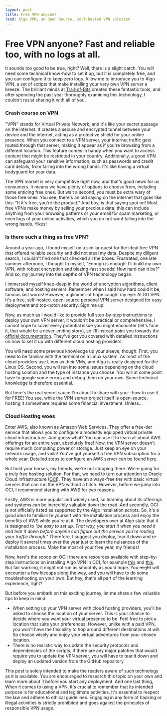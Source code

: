 ```yaml
---
layout: post
title: Free VPN anyone?
lead: Algo VPN, an Open Source, Self-hosted VPN solution
---
```


# Free VPN anyone? Fast and reliable too, with no logs at all.

It sounds too good to be true, right? Well, there is a slight catch. You will need some technical know-how to set it up, but it is completely free, and you can configure it to keep zero logs. Allow me to introduce you to Algo VPN, a set of scripts that make installing your very own VPN server a breeze. The brilliant minds at [Trail-of-Bits](https://www.trailofbits.com/) created these fantastic tools, and after spending the past year thoroughly examining this technology, I couldn't resist sharing it with all of you.

### Crash course on VPN

"VPN" stands for Virtual Private Network, and it's like your secret passage on the internet. It creates a secure and encrypted tunnel between your device and the internet, acting as a protective shield for your online presence. When you connect to a VPN server, your internet traffic gets routed through that server, making it appear as if you're browsing from a different location. This feature comes in handy when you want to access content that might be restricted in your country. Additionally, a good VPN can safeguard your sensitive information, such as passwords and credit card details, from falling into the wrong hands. It's like having a virtual bodyguard for your data.

</details>

The VPN market is very competitive right now, and that's good news for us consumers. It means we have plenty of options to choose from, including some enticing free ones. But wait a second, you must be extra wary of those free ones. You see, there's an old saying on the internet that goes like this: "If it's free, you're the product." And boy, is that saying spot on! Most free VPNs make money by selling your precious data; this can include anything from your browsing patterns or your email for spam marketing, or even logs of your online activities, which you do not want falling into the wrong hands. Yikes!

### Is there such a thing as free VPN?

Around a year ago, I found myself on a similar quest for the ideal free VPN that offered reliable security and did not steal my data. Despite my diligent search, I couldn't find one that checked all the boxes. Frustrated, one late summer afternoon, I thought to myself, "Enough is enough! I'll build my own VPN, with robust encryption and blazing-fast speeds! How hard can it be?" And so, my journey into the depths of VPN technology began.

I immersed myself knee-deep in the world of encryption algorithms, client software, and hosting servers. Remember when I said how hard could it be, famous last words! However, a glimmer of hope caught my eye: ALGO VPN. It's a free, self-hosted, open-source personal VPN server designed for easy deployment and top-notch security. Sign me up!

Now, as much as I would like to provide full step-by-step instructions to deploy your own VPN server, it wouldn't be practical or comprehensive. I cannot hope to cover every potential issue you might encounter (let's face it, that would be a never-ending story), so I'll instead point you towards the [official documentation](https://github.com/trailofbits/algo). They've got you covered with detailed instructions on how to set it up with different cloud hosting providers.  

You will need some previous knowledge up your sleeve, though. First, you need to be familiar with the terminal on a Linux system. As most of the cloud providers use Linux as their VMs, and Algo is really designed for the Linux OS. Second, you will run into some issues depending on the cloud hosting solution and the type of instance you choose. You will at some point have to google some errors and debug them on your own. Some technical knowledge is therefore essential.

But here's the real secret sauce I'm about to share with you—how to use it for FREE! You see, while the VPN server project itself is open-source, hosting it somewhere requires some financial investment. Unless...

### Cloud Hosting woes

Enter AWS, also known as Amazon Web Services. They offer a free-tier service that allows you to configure a modestly equipped virtual private cloud infrastructure. And guess what? You can use it to learn all about AWS offerings for an entire year, absolutely free! Now, the VPN server doesn't require much computing power or storage. Just keep an eye on your network usage, and voila! You've got yourself a free VPN subscription for a whole year. Detailed steps to configure an AWS server can be found [here](https://www.linkedin.com/pulse/creating-your-own-vpn-aws-ricardo-deodutt).

But hold your horses, my friends, we're not stopping there. We're going for a truly free hosting solution. For that, we need to turn our attention to Oracle Cloud Infrastructure ([OCI](https://www.oracle.com/uk/cloud/free/?intcmp=ohp052322ocift)). They have an always-free tier with basic virtual servers that can run the VPN without a hitch. However, before we jump into OCI, I recommend starting with AWS for two reasons.

Firstly, AWS is more popular and widely used, so learning about its offerings and systems can be incredibly valuable down the road. And secondly, OCI is not officially listed as supported by the Algo installation scripts. So, it's a good idea to familiarize yourself with the installation process and enjoy the benefits of AWS while you're at it. The developers over at Algo state that it is designed to *"be easy to set up. That way, you start it when you need it and tear it down before anyone can figure out the service you’re routing your traffic through."* Therefore, I suggest you deploy, tear it down and re-deploy it several times over the year just to learn the nuisances of the installation process. Make the most of your free year, my friends!

Now, here's the scoop on OCI: there are resources available with step-by-step instructions on installing Algo VPN in OCI, for example [this](https://pswalia2u.medium.com/setting-up-personal-wireguard-vpn-on-oracle-cloud-compute-instance-1d90d56d4b8b) and [this](https://kenny.yeoyou.net/it/2020/08/01/set-up-algo-vpn-in-oracle-cloud.html). But fair warning, it might not run as smoothly as you'd hope. You ~~might~~ will encounter a few hiccups along the way, and you will have to do some troubleshooting on your own. But hey, that's all part of the learning experience, right?

But before you embark on this exciting journey, let me share a few valuable tips to keep in mind:

* When setting up your VPN server with cloud hosting providers, you'll be asked to choose the location of your server. This is your chance to decide where you want your virtual presence to be. Feel free to pick a location that suits your preferences. However, unlike with a paid VPN, you won't have the flexibility to hop around different destinations at will. So choose wisely and enjoy your virtual adventures from your chosen location.
* There is no realistic way to update the security protocols and dependencies of the scripts, if there are any major patches that would require you to update the VPN server, you will have to tear it down and deploy an updated version from the GitHub repository.

This post is solely intended to make the readers aware of such technology as it is available. You are encouraged to research this topic on your own and learn more about it before you start any deployment. And one last thing, When it comes to using a VPN, it's crucial to remember that its intended purpose is for educational and legitimate activities. It's essential to respect the law and adhere to ethical guidelines. Engaging in any form of hacking or illegal activities is strictly prohibited and goes against the principles of responsible VPN usage. 
